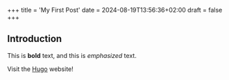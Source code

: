 +++
title = 'My First Post'
date = 2024-08-19T13:56:36+02:00
draft = false
+++
## Introduction

This is **bold** text, and this is *emphasized* text.

Visit the [Hugo](https://gohugo.io) website!